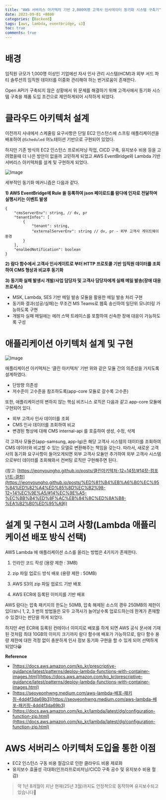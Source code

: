 ```yaml
---
title: "AWS 서버리스 아키텍처 기반 2,000여명 고객사 인사데이터 동기화 시스템 구축기"
date: 2023-09-01 +0800
categories: [Backend]
tags: [aws, lambda, eventbridge, s3]
toc: true
comments: true
---
```


# 배경
임직원 규모가 1,000명 이상인 기업에선 자사 인사 관리 시스템(HCM)과 외부 서드 파티 솔루션의 임직원 데이터를 이중화 관리해야 하는 번거로움이 존재한다.

Open API가 구축되지 않은 상황에서 위 문제를 해결하기 위해 고객사에서 동기화 시스템 구축을 제품 도입 조건으로 제안하게되어 시작하게 되었다.

# 클라우드 아키텍처 설계
이전까지 사내에서 스케줄링 요구사항은 단일 EC2 인스턴스에 스프링 애플리케이션을 배포하여 `@Scheduled` 어노테이션 기반으로  구현되어 있었다.

하지만 기존 방식의 EC2 인스턴스 프로비저닝 작업, CICD 구축, 유지보수 비용 등을 고려했을때 더 나은 방안이 없을까 고민하게 되었고 AWS EventBridge와 Lambda 기반 서버리스 아키텍처를 설계 및 구현하게 되었다.

![Image](https://github.com/user-attachments/assets/a6b41b76-7ea1-4bb6-8a3e-72983290c040)

세부적인 동기화 메커니즘은 다음과 같다.

**1) AWS EventBridge에 Rule 을 등록하여 json 페이로드를 람다에 인자로 전달하며 실행시키는 이벤트 발생**

```
{
    "cmsServerEnv": string, // dv, pr
    "tenantInfos": [
        {
            "tenant": string,
            "externalServerEnv": string // dv, pr - 외부 고객사 게이트웨이 환경
        }
    ],
    "enalbedNotification": boolean
}
```

**2) 람다 함수에서 고객사 인사게이트로 부터 HTTP 프로토콜 기반 임직원 데이터를 조회하여 CMS 형상과 비교후 동기화**

**3) 동기화 실패 발생시 개발/사업 담당자 및 고객사 담당자에게 실패 메일 발송(장애 대응 프로세스)**
- MSK, Lambda, SES 기반 메일 발송 모듈을 활용한 메일 발송 처리 구현
- 동기화 결과(성공/실패)는 무조건 MS Teams로 웹훅 송신하여 일단위 모니터링 가능하도록 구현
- 개발자 실패 메일에는 에러 스택 트레이스를 포함하여 신속한 장애 대응이 가능하도록 구성

# 애플리케이션 아키텍처 설계 및 구현

![Image](https://github.com/user-attachments/assets/4345d3d5-ee72-4fc3-917b-1145a31d7d5c)

애플리케이션 아키텍처는 ‘클린 아키텍처’ 기반 위와 같은 모듈 간의 의존성을 가지도록 설계하였다.
- 단방향 의존성
- 저수준이 고수준을 참조하도록(app-core 모듈로 갈수록 고수준)

또한, 애플리케이션의 변하지 않는 핵심 비즈니스 로직은 다음과 같고 app-core 모듈에 구현되어 있다.
- 외부 고객사 인사 데이터를 조회
- CMS 인사 데이터를 조회하여 비교
- 변경된 형상에 대해 CMS internal-api 를 호출하여 생성, 수정, 삭제

각 고객사 모듈은(app-samsung, app-lg)은 해당 고객사 시스템의 데이터를 조회하여 CMS 데이터와 비교할 수 있는 모델로 변환해주는 책임을 갖는다. 따라서, 새로운 고객사의 동기화 요구사항이 들어오게되면 외부 고객사 모듈만 추가하여 외부 고객사 시스템으로부터 데이터를 조회해와서 컨버팅 로직만 구현해주면 된다.

(참고: [https://jeonyoungho.github.io/posts/클린아키텍처-12~14장/#14장-컴포넌트-결합](https://jeonyoungho.github.io/posts/%ED%81%B4%EB%A6%B0%EC%95%84%ED%82%A4%ED%85%8D%EC%B2%98-12~14%EC%9E%A5/#14%EC%9E%A5-%EC%BB%B4%ED%8F%AC%EB%84%8C%ED%8A%B8-%EA%B2%B0%ED%95%A9))

# 설계 및 구현시 고려 사항(Lambda 애플리케이션 배포 방식 선택)

AWS Lambda 에 애플리케이션 소스를 올리는 방법은 4가지가 존재한다.

1) 인라인 코드 작성 (용량 제한 : 3MB)

2) zip 파일 업로드 방식 배포 (용량 제한 : 50MB)

3) AWS S3의 zip 파일 업로드 기반 배포

4) AWS ECR에 등록된 이미지를 기반 배포

AWS 람다는 압축 패키지의 한도는 50MB, 압축 해제된 소스의 경우 250MB의 제한이 있다보니 1, 2, 3 번의 방법들은 모두 고객사가 늘어날수록 업로드하는데 한계가 존재할 수 있겠다는 판단을 하게 되었다.

하지만 4번 ECR에 등록된 컨테이너 이미지로 배포를 하게 되면 AWS 공식 문서에 기재된 것처럼 최대 10GB의 이미지 크기까지 람다 함수에 배포가 가능하므로, 람다 함수 용량 제한에 대한 걱정 없이 충분하게 인사 정보 동기화 구현을 할 수 있게 되어 선택하게 되었다😀

**Reference**
- [https://docs.aws.amazon.com/ko_kr/prescriptive-guidance/latest/patterns/deploy-lambda-functions-with-container-images.html](https://docs.aws.amazon.com/ko_kr/prescriptive-guidance/latest/patterns/deploy-lambda-functions-with-container-images.html)
- [https://seoyeonhwng.medium.com/aws-lambda-배포-패키징-4dd4f3da69b3](https://seoyeonhwng.medium.com/aws-lambda-배포-패키징-4dd4f3da69b3)
- [https://docs.aws.amazon.com/ko_kr/lambda/latest/dg/configuration-function-zip.html](https://docs.aws.amazon.com/ko_kr/lambda/latest/dg/configuration-function-zip.html)

# AWS 서버리스 아키텍처 도입을 통한 이점
- EC2 인스턴스 구동 비용 절감으로 인한 클라우드 비용 제로화
- 유지보수 효율성 극대화(인프라프로비저닝/CICD 구축 공수 및 유지보수 비용 절감)

> 약 1년 8개월이 지난 현재(25년 3월)까지도 안정적으로 동작하며 유지보수되고 있습니다🙂
